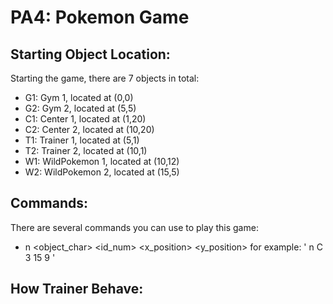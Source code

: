 # PA4: Pokemon Game

## Starting Object Location: 
Starting the game, there are 7 objects in total:
- G1: Gym 1, located at (0,0)
- G2: Gym 2, located at (5,5)
- C1: Center 1, located at (1,20)
- C2: Center 2, located at (10,20)
- T1: Trainer 1, located at (5,1)
- T2: Trainer 2, located at (10,1)
- W1: WildPokemon 1, located at (10,12)
- W2: WildPokemon 2, located at (15,5)

## Commands:
There are several commands you can use to play this game:
- n <object_char> <id_num> <x_position> <y_position>
for example:
'
n C 3 15 9
'


## How Trainer Behave: 
